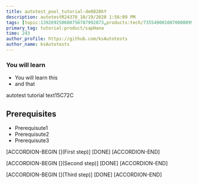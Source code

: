 ```yaml
---
title: autotest_pool_tutorial-de0828kY
description: autotestR24378_10/19/2020 1:56:09 PM
tags: [topic:139269250608756787992873,products:tech/73554900100700000996,tutorial:experience/advanced]
primary_tag: tutorial:product/sapHana
time: 243
author_profile: https://github.com/ksAutotests
author_name: ksAutotests
---
```

### You will learn
- You will learn this
- and that

autotest tutorial text15C72C

## Prerequisites
- Prerequisute1
- Prerequisute2
- Prerequisute3

[ACCORDION-BEGIN [](First step)]
[DONE]
[ACCORDION-END]

[ACCORDION-BEGIN [](Second step)]
[DONE]
[ACCORDION-END]

[ACCORDION-BEGIN [](Third step)]
[DONE]
[ACCORDION-END]

